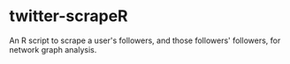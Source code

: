 # twitter-scrapeR

An R script to scrape a user's followers, and those followers' followers, for network graph analysis.
